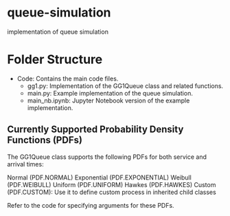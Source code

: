# queue-simulation
implementation of queue simulation 

# Folder Structure
* Code: Contains the main code files.
  * gg1.py: Implementation of the GG1Queue class and related functions.
  * main.py: Example implementation of the queue simulation.
  * main_nb.ipynb: Jupyter Notebook version of the example implementation.

## Currently Supported Probability Density Functions (PDFs)
The GG1Queue class supports the following PDFs for both service and arrival times:

Normal (PDF.NORMAL)
Exponential (PDF.EXPONENTIAL)
Weibull (PDF.WEIBULL)
Uniform (PDF.UNIFORM)
Hawkes (PDF.HAWKES)
Custom (PDF.CUSTOM): Use it to define custom process in inherited child classes

Refer to the code for specifying arguments for these PDFs.
